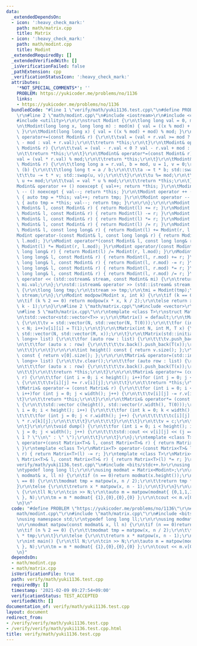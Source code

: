```yaml
---
data:
  _extendedDependsOn:
  - icon: ':heavy_check_mark:'
    path: math/matrix.cpp
    title: Matrix
  - icon: ':heavy_check_mark:'
    path: math/modint.cpp
    title: Modint
  _extendedRequiredBy: []
  _extendedVerifiedWith: []
  _isVerificationFailed: false
  _pathExtension: cpp
  _verificationStatusIcon: ':heavy_check_mark:'
  attributes:
    '*NOT_SPECIAL_COMMENTS*': ''
    PROBLEM: https://yukicoder.me/problems/no/1136
    links:
    - https://yukicoder.me/problems/no/1136
  bundledCode: "#line 1 \"verify/math/yuki1136.test.cpp\"\n#define PROBLEM \"https://yukicoder.me/problems/no/1136\"\
    \r\n#line 2 \"math/modint.cpp\"\n#include <iostream>\r\n#include <cstdio>\r\n\
    #include <utility>\r\n\r\nstruct Modint {\r\n\tlong long val = 0, mod = 1000000007;\r\
    \n\tModint(long long x, long long m) : mod(m) { val = ((x % mod) + mod) % mod;\
    \ }\r\n\tModint(long long x) { val = ((x % mod) + mod) % mod; }\r\n\r\n\tModint&\
    \ operator+=(const Modint& r) {\r\n\t\tval = (val + r.val >= mod ? val + r.val\
    \ - mod : val + r.val);\r\n\t\treturn *this;\r\n\t}\r\n\tModint& operator-=(const\
    \ Modint& r) {\r\n\t\tval = (val - r.val < 0 ? val - r.val + mod : val - r.val);\r\
    \n\t\treturn *this;\r\n\t}\r\n\tModint& operator*=(const Modint& r) {\r\n\t\t\
    val = (val * r.val) % mod;\r\n\t\treturn *this;\r\n\t}\r\n\tModint& operator/=(const\
    \ Modint& r) {\r\n\t\tlong long a = r.val, b = mod, u = 1, v = 0;\r\n\t\twhile\
    \ (b) {\r\n\t\t\tlong long t = a / b;\r\n\t\t\ta -= t * b; std::swap(a, b);\r\n\
    \t\t\tu -= t * v; std::swap(u, v);\r\n\t\t}\r\n\t\tu %= mod;\r\n\t\tif (u < 0)\
    \ u += mod;\r\n\t\tval = val * u % mod;\r\n\t\treturn *this;\r\n\t}\r\n\r\n\t\
    Modint& operator ++ () noexcept { val++; return *this; }\r\n\tModint& operator\
    \ -- () noexcept { val--; return *this; }\r\n\tModint operator ++ (int) noexcept\
    \ { auto tmp = *this; val++; return tmp; }\r\n\tModint operator -- (int) noexcept\
    \ { auto tmp = *this; val--; return tmp; }\r\n\r\n};\r\n\r\nModint operator+(const\
    \ Modint& l, const Modint& r) { return Modint(l) += r; }\r\nModint operator-(const\
    \ Modint& l, const Modint& r) { return Modint(l) -= r; }\r\nModint operator*(const\
    \ Modint& l, const Modint& r) { return Modint(l) *= r; }\r\nModint operator/(const\
    \ Modint& l, const Modint& r) { return Modint(l) /= r; }\r\nModint operator+(const\
    \ Modint& l, const long long& r) { return Modint(l) += Modint(r, l.mod); }\r\n\
    Modint operator-(const Modint& l, const long long& r) { return Modint(l) -= Modint(r,\
    \ l.mod); }\r\nModint operator*(const Modint& l, const long long& r) { return\
    \ Modint(l) *= Modint(r, l.mod); }\r\nModint operator/(const Modint& l, const\
    \ long long& r) { return Modint(l) /= Modint(r, l.mod); }\r\nModint operator+(const\
    \ long long& l, const Modint& r) { return Modint(l, r.mod) += r; }\r\nModint operator-(const\
    \ long long& l, const Modint& r) { return Modint(l, r.mod) -= r; }\r\nModint operator*(const\
    \ long long& l, const Modint& r) { return Modint(l, r.mod) *= r; }\r\nModint operator/(const\
    \ long long& l, const Modint& r) { return Modint(l, r.mod) /= r; }\r\n\r\nstd::ostream&\
    \ operator << (std::ostream& stream, const Modint& mi) {\r\n\treturn stream <<\
    \ mi.val;\r\n};\r\nstd::istream& operator >> (std::istream& stream, Modint& mi)\
    \ {\r\n\tlong long tmp;\r\n\tstream >> tmp;\r\n\tmi = Modint(tmp);\r\n\treturn\
    \ stream;\r\n};\r\nModint modpow(Modint x, int k) {\r\n\tif (k == 0)return 1;\r\
    \n\tif (k % 2 == 0) return modpow(x * x, k / 2);\r\n\telse return x * modpow(x,\
    \ k - 1);\r\n}\r\n#line 2 \"math/matrix.cpp\"\n#include <vector>\r\n#include <initializer_list>\r\
    \n#line 5 \"math/matrix.cpp\"\n\r\ntemplate <class T>\r\nstruct Matrix {\r\npublic:\r\
    \n\tstd::vector<std::vector<T>> v;\r\n\tMatrix() = default;\r\n\tMatrix(int N)\
    \ {\r\n\t\tv = std::vector(N, std::vector(N, T(0)));\r\n\t\tfor (int i = 0; i\
    \ < N; i++)v[i][i] = T(1);\r\n\t}\r\n\tMatrix(int N, int M, T x) {\r\n\t\tv =\
    \ std::vector(N, std::vector(M, x));\r\n\t}\r\n\tMatrix(std::initializer_list<std::initializer_list<long\
    \ long>> list) {\r\n\t\tfor (auto row : list) {\r\n\t\t\tv.push_back(std::vector<T>());\r\
    \n\t\t\tfor (auto x : row) {\r\n\t\t\t\tv.back().push_back(T(x));\r\n\t\t\t}\r\
    \n\t\t}\r\n\t}\r\n\r\n\tint height() const { return v.size(); };\r\n\tint width()\
    \ const { return v[0].size(); };\r\n\r\n\tMatrix& operator=(std::initializer_list<std::initializer_list<long\
    \ long>> list) {\r\n\t\tv.clear();\r\n\t\tfor (auto row : list) {\r\n\t\t\tv.push_back(std::vector<T>());\r\
    \n\t\t\tfor (auto x : row) {\r\n\t\t\t\tv.back().push_back(T(x));\r\n\t\t\t}\r\
    \n\t\t}\r\n\t\treturn *this;\r\n\t}\r\n\r\n\tMatrix& operator+= (const Matrix&\
    \ r) {\r\n\t\tfor (int i = 0; i < height(); i++)for (int j = 0; j < width(); j++)\
    \ {\r\n\t\t\tv[i][j] += r.v[i][j];\r\n\t\t}\r\n\t\treturn *this;\r\n\t}\r\n\r\n\
    \tMatrix& operator-= (const Matrix& r) {\r\n\t\tfor (int i = 0; i < height();\
    \ i++)for (int j = 0; j < width(); j++) {\r\n\t\t\tv[i][j] -= r.v[i][j];\r\n\t\
    \t}\r\n\t\treturn *this;\r\n\t}\r\n\r\n\tMatrix& operator*= (const Matrix& r)\
    \ {\r\n\t\tstd::vector c(height(), std::vector(r.width(), T(0)));\r\n\t\tfor (int\
    \ i = 0; i < height(); i++) {\r\n\t\t\tfor (int k = 0; k < width(); k++) {\r\n\
    \t\t\t\tfor (int j = 0; j < r.width(); j++) {\r\n\t\t\t\t\tc[i][j] += v[i][k]\
    \ * r.v[k][j];\r\n\t\t\t\t}\r\n\t\t\t}\r\n\t\t}\r\n\t\tv = c;\r\n\t\treturn *this;\r\
    \n\t}\r\n\r\n\tvoid dump() {\r\n\t\tfor (int i = 0; i < height(); i++)for (int\
    \ j = 0; j < width(); j++) {\r\n\t\t\tstd::cout << v[i][j] << (j == width() -\
    \ 1 ? \"\\n\" : \" \");\r\n\t\t}\r\n\t}\r\n};\r\ntemplate <class T>\r\nMatrix<T>\
    \ operator+(const Matrix<T>& l, const Matrix<T>& r) { return Matrix<T>(l) += r;\
    \ }\r\ntemplate <class T>\r\nMatrix<T> operator-(const Matrix<T>& l, const Matrix<T>&\
    \ r) { return Matrix<T>(l) -= r; }\r\ntemplate <class T>\r\nMatrix<T> operator*(const\
    \ Matrix<T>& l, const Matrix<T>& r) { return Matrix<T>(l) *= r; }\r\n#line 4 \"\
    verify/math/yuki1136.test.cpp\"\n#include <bits/stdc++.h>\r\nusing namespace std;\r\
    \ntypedef long long ll;\r\n\r\nusing modmat = Matrix<Modint>;\r\n\r\nmodmat matpow(const\
    \ modmat& x, ll n) {\r\n\tif (n == 0)return modmat(x.height());\r\n\tif (n % 2\
    \ == 0) {\r\n\t\tmodmat tmp = matpow(x, n / 2);\r\n\t\treturn tmp * tmp;\r\n\t\
    }\r\n\telse {\r\n\t\treturn x * matpow(x, n - 1);\r\n\t}\r\n}\r\n\r\nint main()\
    \ {\r\n\tll N;\r\n\tcin >> N;\r\n\tauto m = matpow(modmat{ {0,1,1,1},{1,0,1,1},{1,1,0,1},{1,1,1,0}\
    \ }, N);\r\n\tm = m * modmat{ {1},{0},{0},{0} };\r\n\tcout << m.v[0][0] << endl;\r\
    \n}\n"
  code: "#define PROBLEM \"https://yukicoder.me/problems/no/1136\"\r\n#include \"\
    math/modint.cpp\"\r\n#include \"math/matrix.cpp\"\r\n#include <bits/stdc++.h>\r\
    \nusing namespace std;\r\ntypedef long long ll;\r\n\r\nusing modmat = Matrix<Modint>;\r\
    \n\r\nmodmat matpow(const modmat& x, ll n) {\r\n\tif (n == 0)return modmat(x.height());\r\
    \n\tif (n % 2 == 0) {\r\n\t\tmodmat tmp = matpow(x, n / 2);\r\n\t\treturn tmp\
    \ * tmp;\r\n\t}\r\n\telse {\r\n\t\treturn x * matpow(x, n - 1);\r\n\t}\r\n}\r\n\
    \r\nint main() {\r\n\tll N;\r\n\tcin >> N;\r\n\tauto m = matpow(modmat{ {0,1,1,1},{1,0,1,1},{1,1,0,1},{1,1,1,0}\
    \ }, N);\r\n\tm = m * modmat{ {1},{0},{0},{0} };\r\n\tcout << m.v[0][0] << endl;\r\
    \n}"
  dependsOn:
  - math/modint.cpp
  - math/matrix.cpp
  isVerificationFile: true
  path: verify/math/yuki1136.test.cpp
  requiredBy: []
  timestamp: '2021-02-09 09:27:54+09:00'
  verificationStatus: TEST_ACCEPTED
  verifiedWith: []
documentation_of: verify/math/yuki1136.test.cpp
layout: document
redirect_from:
- /verify/verify/math/yuki1136.test.cpp
- /verify/verify/math/yuki1136.test.cpp.html
title: verify/math/yuki1136.test.cpp
---
```

